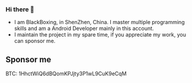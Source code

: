 ### Hi there 👋

<!--
**BlackBoxing/BlackBoxing** is a ✨ _special_ ✨ repository because its `README.md` (this file) appears on your GitHub profile.

Here are some ideas to get you started:

- 🔭 I’m currently working on ...
- 🌱 I’m currently learning ...
- 👯 I’m looking to collaborate on ...
- 🤔 I’m looking for help with ...
- 💬 Ask me about ...
- 📫 How to reach me: ...
- 😄 Pronouns: ...
- ⚡ Fun fact: ...
-->
* I am BlackBoxing, in ShenZhen, China. I master multiple programming skills and am a Android Developer mainly in this account.
* I maintain the project in my spare time, if you appreciate my work, you can sponsor me.
## 
## Sponsor me
BTC: 1HhctWiQ6dBQomKPJjty3P1wL9CuK9eCqM
